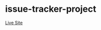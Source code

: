 # issue-tracker-project

[Live Site](https://niambaust17.github.io/issue-tracker-project/index.html)
